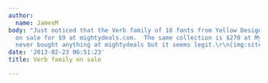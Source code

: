 ```yaml
---
author:
  name: JamesM
body: "Just noticed that the Verb family of 18 fonts from Yellow Design Studio is
  on sale for $9 at mightydeals.com.  The same collection is $270 at MyFonts. I've
  never bought anything at mightydeals but it seems legit.\r\n[img:sites/default/files/old-images/verb_4127.png]"
date: '2013-02-23 06:51:23'
title: Verb family on sale

---
```

